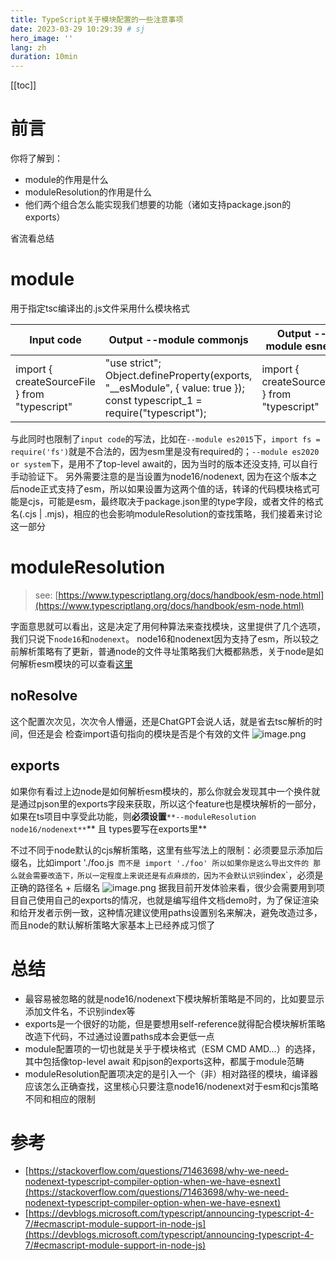 ```yaml
---
title: TypeScript关于模块配置的一些注意事项
date: 2023-03-29 10:29:39 # sj
hero_image: ''
lang: zh
duration: 10min
---
```

[[toc]]

# 前言
你将了解到：

- module的作用是什么
- moduleResolution的作用是什么
- 他们两个组合怎么能实现我们想要的功能（诸如支持package.json的exports）

省流看总结
# module
用于指定tsc编译出的.js文件采用什么模块格式

| **Input code** | **Output --module commonjs** | **Output --module esnext** |
| --- | --- | --- |
| import { createSourceFile } from "typescript" | "use strict"; Object.defineProperty(exports, "__esModule", { value: true }); const typescript_1 = require("typescript"); | import { createSourceFile } from "typescript" |

与此同时也限制了`input code`的写法，比如在`--module es2015`下，`import fs = require('fs')`就是不合法的，因为esm里是没有required的；`--module es2020 or system`下，是用不了top-level await的，因为当时的版本还没支持, 可以自行手动验证下。
另外需要注意的是当设置为node16/nodenext, 因为在这个版本之后node正式支持了esm，所以如果设置为这两个值的话，转译的代码模块格式可能是cjs，可能是esm，最终取决于package.json里的type字段，或者文件的格式名(.cjs | .mjs)，相应的也会影响moduleResolution的查找策略，我们接着来讨论这一部分
# moduleResolution
> see: [https://www.typescriptlang.org/docs/handbook/esm-node.html](https://www.typescriptlang.org/docs/handbook/esm-node.html)

字面意思就可以看出，这是决定了用何种算法来查找模块，这里提供了几个选项，我们只说下`node16`和`nodenext`。
node16和nodenext因为支持了esm，所以较之前解析策略有了更新，普通node的文件寻址策略我们大概都熟悉，关于node是如何解析esm模块的可以查看[这里](https://nodejs.org/api/esm.html#resolver-algorithm-specification)

## noResolve
这个配置次次见，次次令人懵逼，还是ChatGPT会说人话，就是省去tsc解析的时间，但还是会 检查import语句指向的模块是否是个有效的文件
![image.png](https://intranetproxy.alipay.com/skylark/lark/0/2023/png/24957178/1679542259830-4300f9aa-6181-46dc-a14d-d79b5bf1f24f.png#clientId=u78322627-1e12-4&from=paste&height=281&id=u817fa937&name=image.png&originHeight=562&originWidth=1602&originalType=binary&ratio=2&rotation=0&showTitle=false&size=325787&status=done&style=none&taskId=u29cb2877-fad0-4360-a4c6-53a7c20f3d7&title=&width=801)

## exports
如果你有看过上边node是如何解析esm模块的，那么你就会发现其中一个换件就是通过pjson里的exports字段来获取，所以这个feature也是模块解析的一部分，如果在ts项目中享受此功能，则**必须设置**`**--moduleResolution node16/nodenext**`** 且 types要写在exports里**

不过不同于node默认的cjs解析策略，这里有些写法上的限制：必须要显示添加后缀名，比如import './foo.js` 而不是 import './foo'
所以如果你是这么导出文件的 那么就会需要改造下，所以一定程度上来说还是有点麻烦的，因为不会默认识别`index`，必须是正确的路径名 + 后缀名
![image.png](https://intranetproxy.alipay.com/skylark/lark/0/2023/png/24957178/1679542904291-8a8e0285-3d4b-4ce2-9b96-9e227f757527.png#clientId=u78322627-1e12-4&from=paste&height=201&id=u5c8db550&name=image.png&originHeight=402&originWidth=1708&originalType=binary&ratio=2&rotation=0&showTitle=false&size=298890&status=done&style=none&taskId=u4c8c1d25-650b-41e4-b460-b80238056e4&title=&width=854)
据我目前开发体验来看，很少会需要用到项目自己使用自己的exports的情况，也就是编写组件文档demo时，为了保证渲染和给开发者示例一致，这种情况建议使用paths设置别名来解决，避免改造过多，而且node的默认解析策略大家基本上已经养成习惯了
# 
# 总结

- 最容易被忽略的就是node16/nodenext下模块解析策略是不同的，比如要显示添加文件名，不识别index等
- exports是一个很好的功能，但是要想用self-reference就得配合模块解析策略改造下代码，不过通过设置paths成本会更低一点
- module配置项的一切也就是关乎于模块格式（ESM CMD AMD...）的选择，其中包括像top-level await 和pjson的exports这种，都属于module范畴
- moduleResolution配置项决定的是引入一个（非）相对路径的模块，编译器应该怎么正确查找，这里核心只要注意node16/nodenext对于esm和cjs策略不同和相应的限制
# 参考

- [https://stackoverflow.com/questions/71463698/why-we-need-nodenext-typescript-compiler-option-when-we-have-esnext](https://stackoverflow.com/questions/71463698/why-we-need-nodenext-typescript-compiler-option-when-we-have-esnext)
- [https://devblogs.microsoft.com/typescript/announcing-typescript-4-7/#ecmascript-module-support-in-node-js](https://devblogs.microsoft.com/typescript/announcing-typescript-4-7/#ecmascript-module-support-in-node-js)
